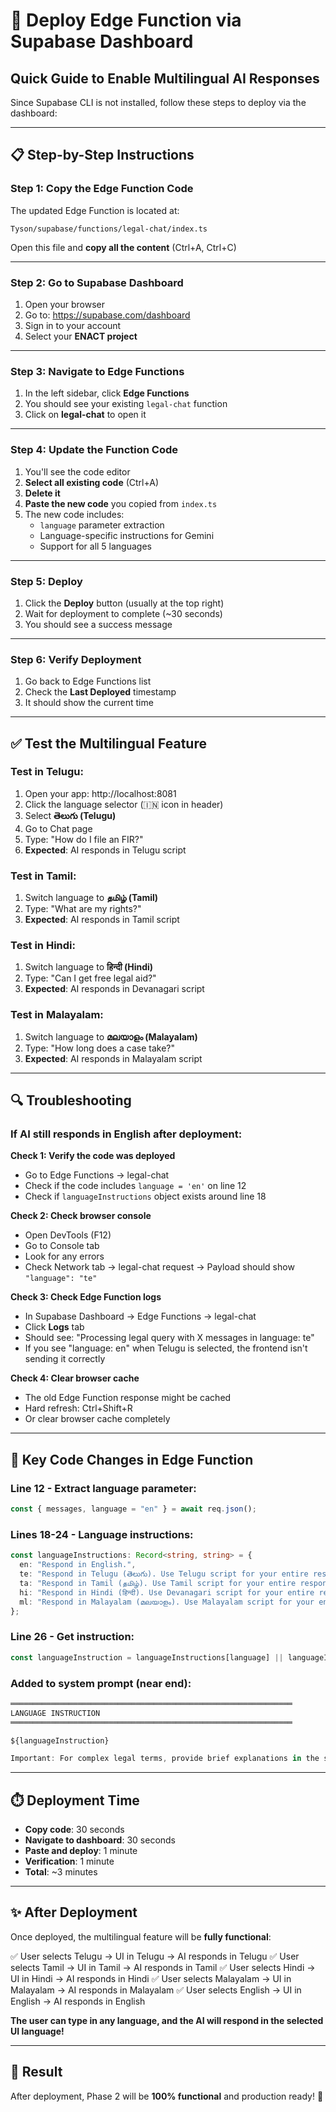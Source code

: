 # 🚀 Deploy Edge Function via Supabase Dashboard

## Quick Guide to Enable Multilingual AI Responses

Since Supabase CLI is not installed, follow these steps to deploy via the dashboard:

---

## 📋 Step-by-Step Instructions

### Step 1: Copy the Edge Function Code

The updated Edge Function is located at:

```
Tyson/supabase/functions/legal-chat/index.ts
```

Open this file and **copy all the content** (Ctrl+A, Ctrl+C)

---

### Step 2: Go to Supabase Dashboard

1. Open your browser
2. Go to: https://supabase.com/dashboard
3. Sign in to your account
4. Select your **ENACT project**

---

### Step 3: Navigate to Edge Functions

1. In the left sidebar, click **Edge Functions**
2. You should see your existing `legal-chat` function
3. Click on **legal-chat** to open it

---

### Step 4: Update the Function Code

1. You'll see the code editor
2. **Select all existing code** (Ctrl+A)
3. **Delete it**
4. **Paste the new code** you copied from `index.ts`
5. The new code includes:
   - `language` parameter extraction
   - Language-specific instructions for Gemini
   - Support for all 5 languages

---

### Step 5: Deploy

1. Click the **Deploy** button (usually at the top right)
2. Wait for deployment to complete (~30 seconds)
3. You should see a success message

---

### Step 6: Verify Deployment

1. Go back to Edge Functions list
2. Check the **Last Deployed** timestamp
3. It should show the current time

---

## ✅ Test the Multilingual Feature

### Test in Telugu:

1. Open your app: http://localhost:8081
2. Click the language selector (🇮🇳 icon in header)
3. Select **తెలుగు (Telugu)**
4. Go to Chat page
5. Type: "How do I file an FIR?"
6. **Expected**: AI responds in Telugu script

### Test in Tamil:

1. Switch language to **தமிழ் (Tamil)**
2. Type: "What are my rights?"
3. **Expected**: AI responds in Tamil script

### Test in Hindi:

1. Switch language to **हिन्दी (Hindi)**
2. Type: "Can I get free legal aid?"
3. **Expected**: AI responds in Devanagari script

### Test in Malayalam:

1. Switch language to **മലയാളം (Malayalam)**
2. Type: "How long does a case take?"
3. **Expected**: AI responds in Malayalam script

---

## 🔍 Troubleshooting

### If AI still responds in English after deployment:

**Check 1: Verify the code was deployed**

- Go to Edge Functions → legal-chat
- Check if the code includes `language = 'en'` on line 12
- Check if `languageInstructions` object exists around line 18

**Check 2: Check browser console**

- Open DevTools (F12)
- Go to Console tab
- Look for any errors
- Check Network tab → legal-chat request → Payload should show `"language": "te"`

**Check 3: Check Edge Function logs**

- In Supabase Dashboard → Edge Functions → legal-chat
- Click **Logs** tab
- Should see: "Processing legal query with X messages in language: te"
- If you see "language: en" when Telugu is selected, the frontend isn't sending it correctly

**Check 4: Clear browser cache**

- The old Edge Function response might be cached
- Hard refresh: Ctrl+Shift+R
- Or clear browser cache completely

---

## 🎯 Key Code Changes in Edge Function

### Line 12 - Extract language parameter:

```typescript
const { messages, language = "en" } = await req.json();
```

### Lines 18-24 - Language instructions:

```typescript
const languageInstructions: Record<string, string> = {
  en: "Respond in English.",
  te: "Respond in Telugu (తెలుగు). Use Telugu script for your entire response.",
  ta: "Respond in Tamil (தமிழ்). Use Tamil script for your entire response.",
  hi: "Respond in Hindi (हिन्दी). Use Devanagari script for your entire response.",
  ml: "Respond in Malayalam (മലയാളം). Use Malayalam script for your entire response.",
};
```

### Line 26 - Get instruction:

```typescript
const languageInstruction = languageInstructions[language] || languageInstructions.en;
```

### Added to system prompt (near end):

```typescript
═══════════════════════════════════════════════════════════════
LANGUAGE INSTRUCTION
═══════════════════════════════════════════════════════════════

${languageInstruction}

Important: For complex legal terms, provide brief explanations in the same language.
```

---

## ⏱️ Deployment Time

- **Copy code**: 30 seconds
- **Navigate to dashboard**: 30 seconds
- **Paste and deploy**: 1 minute
- **Verification**: 1 minute
- **Total**: ~3 minutes

---

## ✨ After Deployment

Once deployed, the multilingual feature will be **fully functional**:

✅ User selects Telugu → UI in Telugu → AI responds in Telugu
✅ User selects Tamil → UI in Tamil → AI responds in Tamil
✅ User selects Hindi → UI in Hindi → AI responds in Hindi
✅ User selects Malayalam → UI in Malayalam → AI responds in Malayalam
✅ User selects English → UI in English → AI responds in English

**The user can type in any language, and the AI will respond in the selected UI language!**

---

## 🎉 Result

After deployment, Phase 2 will be **100% functional** and production ready! 🚀
